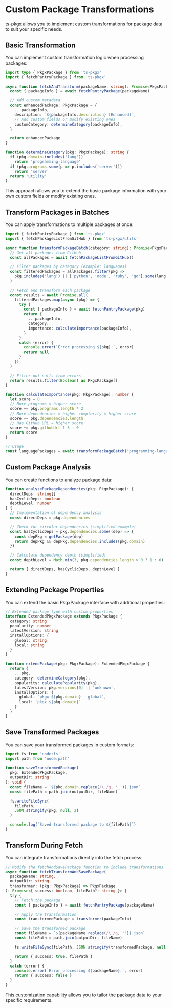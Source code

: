 # Custom Package Transformations

ts-pkgx allows you to implement custom transformations for package data to suit your specific needs.

## Basic Transformation

You can implement custom transformation logic when processing packages:

```typescript
import type { PkgxPackage } from 'ts-pkgx'
import { fetchPantryPackage } from 'ts-pkgx'

async function fetchAndTransform(packageName: string): Promise<PkgxPackage> {
  const { packageInfo } = await fetchPantryPackage(packageName)

  // Add custom metadata
  const enhancedPackage: PkgxPackage = {
    ...packageInfo,
    description: `${packageInfo.description} [Enhanced]`,
    // Add custom fields or modify existing ones
    customCategory: determineCategory(packageInfo),
  }

  return enhancedPackage
}

function determineCategory(pkg: PkgxPackage): string {
  if (pkg.domain.includes('lang'))
    return 'programming-language'
  if (pkg.programs.some(p => p.includes('server')))
    return 'server'
  return 'utility'
}
```

This approach allows you to extend the basic package information with your own custom fields or modify existing ones.

## Transform Packages in Batches

You can apply transformations to multiple packages at once:

```typescript
import { fetchPantryPackage } from 'ts-pkgx'
import { fetchPackageListFromGitHub } from 'ts-pkgx/utils'

async function transformPackageBatch(category: string): Promise<PkgxPackage[]> {
  // Get all packages from GitHub
  const allPackages = await fetchPackageListFromGitHub()

  // Filter packages by category (example: languages)
  const filteredPackages = allPackages.filter(pkg =>
    pkg.includes('lang') || ['python', 'node', 'ruby', 'go'].some(lang => pkg.includes(lang))
  )

  // Fetch and transform each package
  const results = await Promise.all(
    filteredPackages.map(async (pkg) => {
      try {
        const { packageInfo } = await fetchPantryPackage(pkg)
        return {
          ...packageInfo,
          category,
          importance: calculateImportance(packageInfo),
        }
      }
      catch (error) {
        console.error(`Error processing ${pkg}:`, error)
        return null
      }
    })
  )

  // Filter out nulls from errors
  return results.filter(Boolean) as PkgxPackage[]
}

function calculateImportance(pkg: PkgxPackage): number {
  let score = 0
  // More programs = higher score
  score += pkg.programs.length * 2
  // More dependencies = higher complexity = higher score
  score += pkg.dependencies.length
  // Has GitHub URL = higher score
  score += pkg.githubUrl ? 5 : 0
  return score
}

// Usage
const languagePackages = await transformPackageBatch('programming-languages')
```

## Custom Package Analysis

You can create functions to analyze package data:

```typescript
function analyzePackageDependencies(pkg: PkgxPackage): {
  directDeps: string[]
  hasCyclicDeps: boolean
  depthLevel: number
} {
  // Implementation of dependency analysis
  const directDeps = pkg.dependencies

  // Check for circular dependencies (simplified example)
  const hasCyclicDeps = pkg.dependencies.some((dep) => {
    const depPkg = getPackage(dep)
    return depPkg && depPkg.dependencies.includes(pkg.domain)
  })

  // Calculate dependency depth (simplified)
  const depthLevel = Math.min(3, pkg.dependencies.length > 0 ? 1 : 0)

  return { directDeps, hasCyclicDeps, depthLevel }
}
```

## Extending Package Properties

You can extend the basic PkgxPackage interface with additional properties:

```typescript
// Extended package type with custom properties
interface ExtendedPkgxPackage extends PkgxPackage {
  category: string
  popularity: number
  latestVersion: string
  installOptions: {
    global: string
    local: string
  }
}

function extendPackage(pkg: PkgxPackage): ExtendedPkgxPackage {
  return {
    ...pkg,
    category: determineCategory(pkg),
    popularity: calculatePopularity(pkg),
    latestVersion: pkg.versions[0] || 'unknown',
    installOptions: {
      global: `pkgx ${pkg.domain} --global`,
      local: `pkgx ${pkg.domain}`
    }
  }
}
```

## Save Transformed Packages

You can save your transformed packages in custom formats:

```typescript
import fs from 'node:fs'
import path from 'node:path'

function saveTransformedPackage(
  pkg: ExtendedPkgxPackage,
  outputDir: string
): void {
  const fileName = `${pkg.domain.replace(/\./g, '_')}.json`
  const filePath = path.join(outputDir, fileName)

  fs.writeFileSync(
    filePath,
    JSON.stringify(pkg, null, 2)
  )

  console.log(`Saved transformed package to ${filePath}`)
}
```

## Transform During Fetch

You can integrate transformations directly into the fetch process:

```typescript
// Modify the fetchAndSavePackage function to include transformations
async function fetchTransformAndSavePackage(
  packageName: string,
  outputDir: string,
  transformer: (pkg: PkgxPackage) => PkgxPackage
): Promise<{ success: boolean, filePath?: string }> {
  try {
    // Fetch the package
    const { packageInfo } = await fetchPantryPackage(packageName)

    // Apply the transformation
    const transformedPackage = transformer(packageInfo)

    // Save the transformed package
    const fileName = `${packageName.replace(/\./g, '')}.json`
    const filePath = path.join(outputDir, fileName)

    fs.writeFileSync(filePath, JSON.stringify(transformedPackage, null, 2))

    return { success: true, filePath }
  }
  catch (error) {
    console.error(`Error processing ${packageName}:`, error)
    return { success: false }
  }
}
```

This customization capability allows you to tailor the package data to your specific requirements.
